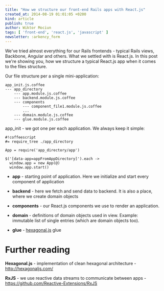 ```yaml
---
title: "How we structure our front-end Rails apps with React.js"
created_at: 2014-08-19 01:01:05 +0200
kind: article
publish: true
author: Wiktor Mociun
tags: [ 'front-end', 'react.js', 'javascript' ]
newsletter: :arkency_form
---
```


We've tried almost everything for our Rails frontends - typical Rails views, Backbone, Angular and others. What we settled with is React.js. In this post we're showing you, how we structure a typical React.js app when it comes to the files structure.

<!-- more -->

Our file structure per a single mini-application: 

```
app_init.js.coffee
--- app_directory
    --- app.module.js.coffee
    --- backend.module.js.coffee
    --- components
        --- component_file1.module.js.coffee
        ...
    --- domain.module.js.coffee
    --- glue.module.js.coffee
```    

app_init - we got one per each application. We always keep it simple:

```
#!coffeescript
#= require_tree ./app_directory

App = require('app_directory/app')

$('[data-app=appFromAppDirectory]').each ->
  window.app = new App(@)
  window.app.start()
```

* **app**        - starting point of application. Here we initialize and start every component of application

* **backend**    - here we fetch and send data to backend. It is also a place, where we create domain objects

* **components** - our React.js components we use to render an application.

* **domain**     - definitions of domain objects used in view. Example: immutable list of single entries (which are domain objects too).

* **glue**       - [hexagonal.js](http://hexagonaljs.com/) glue

Further reading
==

**Hexagonal.js** - implementation of clean hexagonal architecture - http://hexagonaljs.com/

**RxJS** - we use reactive data streams to communicate between apps - https://github.com/Reactive-Extensions/RxJS
